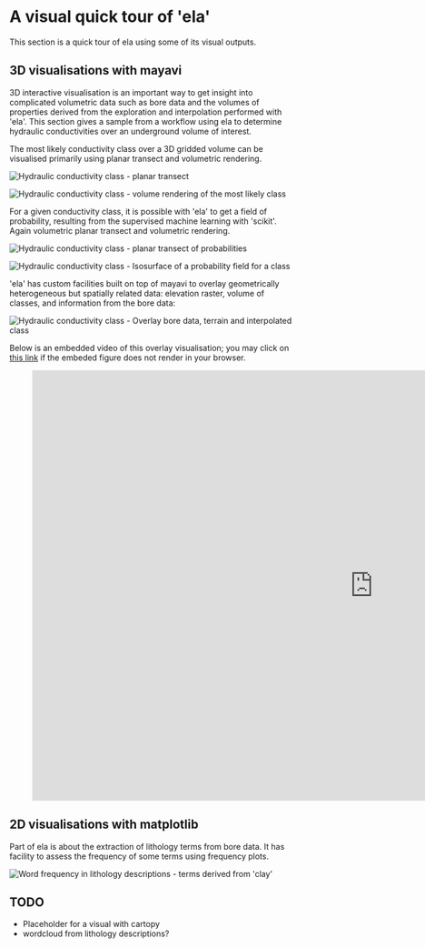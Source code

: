 # A visual quick tour of 'ela'

This section is a quick tour of ela using some of its visual outputs.

## 3D visualisations with mayavi

<!-- http://richardstudynotes.blogspot.com/2014/04/link-images-stored-in-google-drive-to.html -->
3D interactive visualisation is an important way to get insight into complicated volumetric data such as bore data and the volumes of properties derived from the exploration and interpolation performed with 'ela'. This section gives a sample from a workflow using ela to determine hydraulic conductivities over an underground volume of interest.

The most likely conductivity class over a 3D gridded volume can be visualised primarily using planar transect and volumetric rendering.

![Hydraulic conductivity class - planar transect](https://drive.google.com/uc?id=10d4nTykp9BwBl1jt7RQ1m9PrlsrH_YLm "Hydraulic conductivity class - planar transect")

![Hydraulic conductivity class - volume rendering of the most likely class](https://drive.google.com/uc?id=1SUnAK_OVX4EEPyCHkSxkn1i5b4-t6cFi "Hydraulic conductivity class - volume rendering of the most likely class")

For a given conductivity class, it is possible with 'ela' to get a field of probability, resulting from the supervised machine learning with 'scikit'. Again volumetric planar transect and volumetric rendering.

![Hydraulic conductivity class - planar transect of probabilities](https://drive.google.com/uc?id=1C0gmxvIto2g3RqFByBxXYbh5R5ineHI_ "Hydraulic conductivity class - planar transect of probabilities")

![Hydraulic conductivity class - Isosurface of a probability field for a class](https://drive.google.com/uc?id=1gEQuBSqtSB4O4q_xNruw6RgVViEoa7Wn "Hydraulic conductivity class - Isosurface of a probability field for a class")

'ela' has custom facilities built on top of mayavi to overlay geometrically heterogeneous but spatially related data: elevation raster, volume of classes, and information from the bore data:

![Hydraulic conductivity class - Overlay bore data, terrain and interpolated class](https://drive.google.com/uc?id=1cvdUaQ6bc6AmePNaAG-OIieboMazmvvf "Hydraulic conductivity class - Overlay bore data, terrain and interpolated class")
<!-- NOTE: see https://about.gitlab.com/handbook/product/technical-writing/markdown-guide/#display-other-videos -->

Below is an embedded video of this overlay visualisation; you may click on [this link](https://drive.google.com/file/d/1pWsqPYdb9s_u7-y4wl6RqH2BJcxYH76C/preview) if the embeded figure does not render in your browser.

<!-- blank line -->
<figure class="video_container">
  <iframe src="https://drive.google.com/file/d/1pWsqPYdb9s_u7-y4wl6RqH2BJcxYH76C/preview" frameborder="0" allowfullscreen="true" width="1200" height="757"> </iframe>
</figure>
<!-- blank line -->

## 2D visualisations with matplotlib

Part of ela is about the extraction of lithology terms from bore data. It has facility to assess the frequency of some terms using frequency plots.

![Word frequency in lithology descriptions - terms derived from 'clay'](https://drive.google.com/uc?id=1dookOYjLNUiy9RafRGY2Hlw_W-kvqKCG "Hydraulic conductivity class - Overlay bore data, terrain and interpolated class")

## TODO

* Placeholder for a visual with cartopy
* wordcloud from lithology descriptions?

